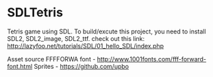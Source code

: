 # SDLTetris
Tetris game using SDL.
To build/excute this project, you need to install SDL2, SDL2_image, SDL2_ttf.
check out this link: http://lazyfoo.net/tutorials/SDL/01_hello_SDL/index.php

Asset source
FFFFORWA font - http://www.1001fonts.com/fff-forward-font.html
Sprites - https://github.com/upbo
